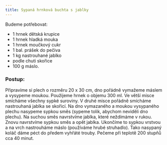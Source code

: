 ```yaml
---
title: Sypaná hrnková buchta s jablky
---
```


Budeme potřebovat:

* 1 hrnek dětská krupice
* 1 hrnek hladká mouka
* 1 hrnek moučkový cukr
* 1 bal. prášek do pečiva
* 1 kg nastrouhané jablko
* podle chuti skořice
* 100 g máslo.

### Postup:

Připravíme si plech o rozměru 20 x 30 cm, dno pořádně vymažeme máslem a vysypeme moukou. 
Použijeme hrnek o objemu 300 ml. Ve větší misce smícháme všechny sypké suroviny.
V druhé misce pořádně smícháme nastrouhaná jablka se skořicí. Na dno vymazaného a moukou 
vysypaného plechu nasypeme sypkou směs (sypeme tolik, abychom neviděli dno plechu). 
Na suchou směs navrstvíme jablka, které neždímáme v rukou. Znovu navrstvíme sypkou směs a opět jablka. 
Ukončíme to sypkou vrstvou a na vrch nastrouháme máslo (používáme hrubé struhadlo). 
Tako nasypaný koláč dáme péct do předem vyhřáté trouby. Pečeme při teplotě 200 stupňů cca 40 minut.